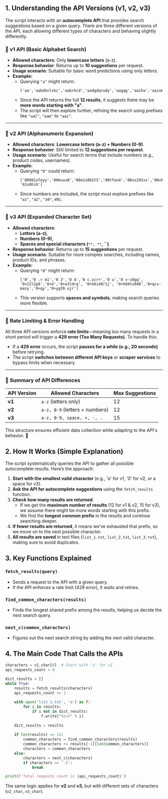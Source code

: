 ## 1. Understanding the API Versions (v1, v2, v3)

The script interacts with an **autocomplete API** that provides search suggestions based on a given query. There are three different versions of the API, each allowing different types of characters and behaving slightly differently.

### 🔹 **v1 API (Basic Alphabet Search)**

- **Allowed characters**: Only **lowercase letters** (a-z).
- **Response behavior**: Returns up to **10 suggestions** per request.
- **Usage scenario**: Suitable for basic word predictions using only letters.
- **Example:**
  - Querying `"a"` might return:
    ```
    ['aa','aabdknlvkc','aabrkcd','aadgdqrwdy','aagqg','aaiha','aainmxg','aajfebume','aajwv','aakfubvxv']
    ```
  - Since the API returns the full **12 results**, it suggests there may be **more words starting with "a"**.
  - The script will then explore further, refining the search using prefixes like `"aal"`, `"aam"` to `"aaz"`.

---

### 🔹 **v2 API (Alphanumeric Expansion)**

- **Allowed characters**: **Lowercase letters (a-z) + Numbers (0-9)**.
- **Response behavior**: Still limited to **12 suggestions per request**.
- **Usage scenario**: Useful for search terms that include numbers (e.g., product codes, usernames).
- **Example:**
  - Querying `"0"` could return:
    ```
    ['00981o7oyy','00muuu8','00o1z8b2t5','00tfan4','00us291vs','00vhuwj9','01','010uj5','013a6','01485vptaz','01iq', '01s0hi6']
    ```
  - Since numbers are included, the script must explore prefixes like `"a1"`, `"a2"`, `"a9"`, etc.

---

### 🔹 **v3 API (Expanded Character Set)**

- **Allowed characters**:
  - **Letters (a-z)**,
  - **Numbers (0-9)**,
  - **Spaces and special characters (**``**, **``**, **``**)**.
- **Response behavior**: Returns up to **15 suggestions** per request.
- **Usage scenario**: Suitable for more complex searches, including names, product IDs, and phrases.
- **Example:**
  - Querying `"0"` might return:
    ```
    ['0','0 .r m1','0 3','0 4','0 c.xcr+','0 u','0 v-v8gq', '0+22l2p8','0+d','0+e3ldrq', '0+h6i48r1j', '0+k94tv048','0+qcv-mazy','0+qy','0+yg39.ujr']
    ```
  - This version supports **spaces and symbols**, making search queries more flexible.

---

### 🚦 **Rate Limiting & Error Handling**

All three API versions enforce **rate limits**—meaning too many requests in a short period will trigger a **429 error (Too Many Requests)**. To handle this:

- If a **429 error** occurs, the script **pauses for a while (e.g., 20 seconds)** before retrying.
- The script **switches between different API keys** or **scraper services** to bypass limits when necessary.

---

### 🏁 **Summary of API Differences**

| API Version | Allowed Characters             | Max Suggestions |
| ----------- | ------------------------------ | --------------- |
| **v1**      | `a-z` (letters only)           | 12              |
| **v2**      | `a-z, 0-9` (letters + numbers) | 12              | 
| **v3**      | `a-z, 0-9, space, +, -, .`     | 15              |
This structure ensures efficient data collection while adapting to the API's behavior. 🚀

## 2. How It Works (Simple Explanation)

The script systematically queries the API to gather all possible autocomplete results. Here’s the approach:

1. **Start with the smallest valid character** (e.g., 'a' for v1, '0' for v2, or a space for v3).
2. **Ask the API for autocomplete suggestions** using the `fetch_results` function.
3. **Check how many results are returned**:
   - If we get the **maximum number of results** (12 for v1 & v2, 15 for v3), we assume there might be more words starting with this prefix.
   - We find the **longest common prefix** in the results and continue searching deeper.
4. **If fewer results are returned**, it means we’ve exhausted that prefix, so we move on to the next possible character.
5. **All results are saved** in text files (`list_1.txt`, `list_2.txt`, `list_3.txt`), making sure to avoid duplicates.

## 3. Key Functions Explained

### `fetch_results(query)`

- Sends a request to the API with a given query.
- If the API enforces a rate limit (429 error), it waits and retries.

### `find_common_characters(results)`

- Finds the longest shared prefix among the results, helping us decide the next search query.

### `next_c(common_characters)`

- Figures out the next search string by adding the next valid character.

## 4. The Main Code That Calls the APIs

```python
characters = v1_char[0]  # Start with 'a' for v1
api_requests_count = 0

dict_results = []
while True:
    results = fetch_results(characters)
    api_requests_count += 1
    
    with open('list_1.txt', 'a') as f:
        for i in results:
            if i not in dict_results:
                f.write("%s\n" % i)
    
    dict_results = results
    
    if len(results) == 12:
        common_characters = find_common_characters(results)
        common_characters += results[-1][len(common_characters)]
        characters = common_characters
    else:
        characters = next_c(characters)
        if characters == '-1':
            break

print(f'Total requests count is {api_requests_count}')
```

The same logic applies for **v2** and **v3**, but with different sets of characters (`v2_char`, `v3_char`).


